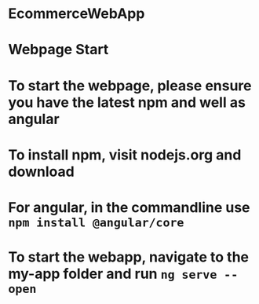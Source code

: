 # EcommerceWebApp
# Webpage Start
# To start the webpage, please ensure you have the latest npm and well as angular
# To install npm, visit nodejs.org and download
# For angular, in the commandline use `npm install @angular/core`
# To start the webapp, navigate to the my-app folder and run `ng serve --open`